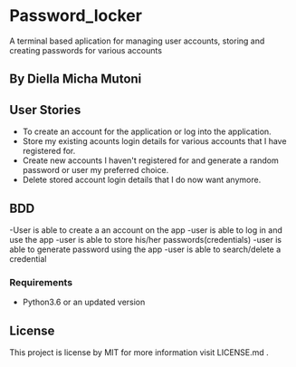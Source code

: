 # Password_locker
 A terminal based aplication for managing user accounts, storing and creating passwords for various accounts
 
 ## By Diella Micha Mutoni

## User Stories

- To create an account for the application or log into the application.
- Store my existing acounts login details for various accounts that I have registered for.
- Create new accounts I haven't registered for and generate a random password or user my preferred choice.
- Delete stored account login details that I do now want anymore.

## BDD
-User is able to create a an account on the app
-user is able to log in and use the app
-user is able to store his/her passwords(credentials)
-user is able to generate password using the app
-user is able to search/delete a credential


### Requirements

- Python3.6 or an updated version

## License

This project is license by MIT for more information visit LICENSE.md .
